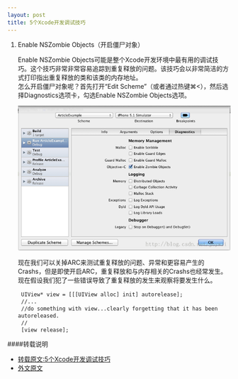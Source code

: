 ```yaml
---
layout: post
title: 5个Xcode开发调试技巧
---
```



1. Enable NSZombie Objects（开启僵尸对象）   

	Enable NSZombie Objects可能是整个Xcode开发环境中最有用的调试技巧。这个技巧非常非常容易追踪到重复释放的问题。该技巧会以非常简洁的方式打印指出重复释放的类和该类的内存地址。   
	怎么开启僵尸对象呢？首先打开“Edit Scheme”（或者通过热键⌘<），然后选择Diagnostics选项卡，勾选Enable NSZombie Objects选项。

	![image](../postResource/5个Xcode开发调试技巧/20140221221539109.png) 
	
	现在我们可以关掉ARC来测试重复释放的问题、异常和更容易产生的Crashs，但是即使开启ARC，重复释放和与内存相关的Crashs也经常发生。现在假设我们犯了一些错误导致了重复释放的发生来观察将要发生什么。
		
		UIView* view = [[[UIView alloc] init] autorelease];
		//...
		//do something with view...clearly forgetting that it has been autoreleased.
		//
		[view release];
	
	
		
####转载说明
* [转载原文:5个Xcode开发调试技巧](http://blog.csdn.net/joywii/article/details/19641931)
* [外文原文](http://crushbeercrushcode.org/2012/11/four-tips-for-debugging-in-xcode-like-a-bro/)



